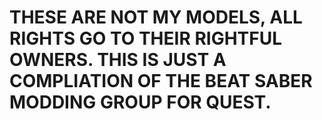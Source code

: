 # THESE ARE NOT MY MODELS, ALL RIGHTS GO TO THEIR RIGHTFUL OWNERS. THIS IS JUST A COMPLIATION OF THE BEAT SABER MODDING GROUP FOR QUEST.
